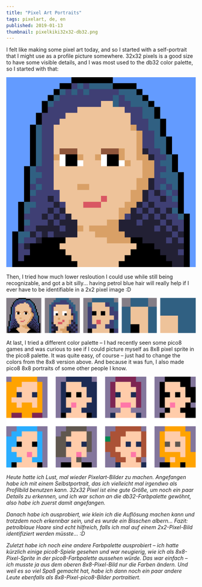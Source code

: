 ```yaml
---
title: "Pixel Art Portraits"
tags: pixelart, de, en
published: 2019-01-13
thumbnail: pixelkiki32x32-db32.png
---
```


I felt like making some pixel art today, and so I started with a self-portrait that I might use as a profile picture somewhere. 32x32 pixels is a good size to have some visible details, and I was most used to the db32 color palette, so I started with that:

![My first self portrait in pixel art.](pixelkiki32x32-db32.png)

Then, I tried how much lower resloution I could use while still being recognizable, and got a bit silly... having petrol blue hair will really help if I ever have to be identifiable in a 2x2 pixel image :D

![My self portrait in different pixel art resolutions.](pixelkiki-different-resolutions-db32.png)

At last, I tried a different color palette – I had recently seen some pico8 games and was curious to see if I could picture myself as 8x8 pixel sprite in the pico8 palette. It was quite easy, of course – just had to change the colors from the 8x8 version above. And because it was fun, I also made pico8 8x8 portraits of some other people I know.

![Pixel art portraits of myself and some other people.](pico8_portraits_8x8.png)

*Heute hatte ich Lust, mal wieder Pixelart-Bilder zu machen. Angefangen habe ich mit einem Selbstportrait, das ich vielleicht mal irgendwo als Profilbild benutzen kann. 32x32 Pixel ist eine gute Größe, um noch ein paar Details zu erkennen, und ich war schon an die db32-Farbpalette gewöhnt, also habe ich zuerst damit angefangen.*

*Danach habe ich ausprobiert, wie klein ich die Auflösung machen kann und trotzdem noch erkennbar sein, und es wurde ein Bisschen albern... Fazit: petrolblaue Haare sind echt hilfreich, falls ich mal auf einem 2x2-Pixel-Bild identifiziert werden müsste... :D*

*Zuletzt habe ich noch eine andere Farbpalette ausprobiert – ich hatte kürzlich einige pico8-Spiele gesehen und war neugierig, wie ich als 8x8-Pixel-Sprite in der pico8-Farbpalette aussehen würde. Das war einfach – ich musste ja aus dem oberen 8x8-Pixel-Bild nur die Farben ändern. Und weil es so viel Spaß gemacht hat, habe ich dann noch ein paar andere Leute ebenfalls als 8x8-Pixel-pico8-Bilder portraitiert.*
